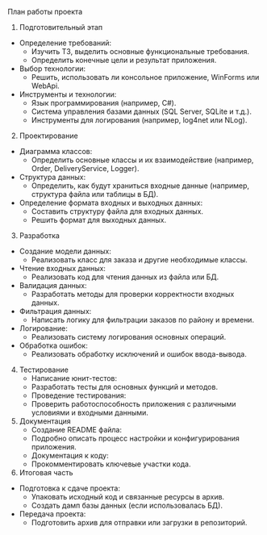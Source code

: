 План работы проекта
1. Подготовительный этап
* Определение требований:
    * Изучить ТЗ, выделить основные функциональные требования.
    * Определить конечные цели и результат приложения.
* Выбор технологии:
    * Решить, использовать ли консольное приложение, WinForms или WebApi.
* Инструменты и технологии:
    * Язык программирования (например, C#).
    * Система управления базами данных (SQL Server, SQLite и т.д.).
    * Инструменты для логирования (например, log4net или NLog).
2. Проектирование
* Диаграмма классов:
    * Определить основные классы и их взаимодействие (например, Order, DeliveryService, Logger).
* Структура данных:
    * Определить, как будут храниться входные данные (например, структура файла или таблицы в БД).
* Определение формата входных и выходных данных:
    * Составить структуру файла для входных данных.
    * Решить формат для выходных данных.
3. Разработка
* Создание модели данных:
    * Реализовать класс для заказа и другие необходимые классы.
* Чтение входных данных:
    * Реализовать код для чтения данных из файла или БД.
* Валидация данных:
    * Разработать методы для проверки корректности входных данных.
* Фильтрация данных:
    * Написать логику для фильтрации заказов по району и времени.
* Логирование:
    * Реализовать систему логирования основных операций.
* Обработка ошибок:
    * Реализовать обработку исключений и ошибок ввода-вывода.
4. Тестирование
    * Написание юнит-тестов:
    * Разработать тесты для основных функций и методов.
    * Проведение тестирования:
    * Проверить работоспособность приложения с различными условиями и входными данными.
5. Документация
    * Создание README файла:
    * Подробно описать процесс настройки и конфигурирования приложения.
    * Документация к коду:
    * Прокомментировать ключевые участки кода.
6. Итоговая часть
* Подготовка к сдаче проекта:
    * Упаковать исходный код и связанные ресурсы в архив.
    * Создать дамп базы данных (если использовалась БД).
* Передача проекта:
    * Подготовить архив для отправки или загрузки в репозиторий.